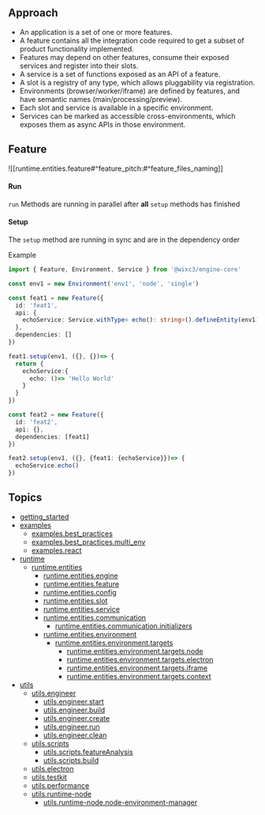 ## Approach

- An application is a set of one or more features.
- A feature contains all the integration code required to get a subset of product functionality implemented.
- Features may depend on other features, consume their exposed services and register into their slots.
- A service is a set of functions exposed as an API of a feature.
- A slot is a registry of any type, which allows pluggability via registration.
- Environments (browser/worker/iframe) are defined by features, and have semantic names (main/processing/preview).
- Each slot and service is available in a specific environment.
- Services can be marked as accessible cross-environments, which exposes them as async APIs in those environment.

## Feature

![[runtime.entities.feature#^feature_pitch:#^feature_files_naming]]

#### Run

`run` Methods are running in parallel after **all** `setup` methods has finished

#### Setup

The `setup` method are running in sync and are in the dependency order 

Example

```typescript
import { Feature, Environment, Service } from '@wixc3/engine-core'

const env1 = new Environment('env1', 'node', 'single')

const feat1 = new Feature({
  id: 'feat1',
  api: {
    echoService: Service.withType< echo(): string>().defineEntity(env1)
  },
  dependencies: []
})

feat1.setup(env1, ({}, {})=> {
  return {
    echoService:{
      echo: ()=> 'Hello World'
    }
  }
})

const feat2 = new Feature({
  id: 'feat2',
  api: {},
  dependencies: [feat1]
})

feat2.setup(env1, ({}, {feat1: {echoService}})=> {
  echoService.echo()
})
```

## Topics

- [getting_started](./getting_started.md)
- [examples](./examples.md')
    - [examples.best_practices](./examples.best_practices.md)
    - [examples.best_practices.multi_env](./examples.best_practices.multi_env.md)
    - [examples.react](./examples.react.md)
- [runtime](./runtime.md')
  - [runtime.entities](./runtime.entities.md)
    - [runtime.entities.engine](./runtime.entities.engine.md)
    - [runtime.entities.feature](./runtime.entities.feature.md)
    - [runtime.entities.config](./runtime.entities.config.md)
    - [runtime.entities.slot](./runtime.entities.slot.md)
    - [runtime.entities.service](./runtime.entities.service.md)
    - [runtime.entities.communication](./runtime.entities.communication.md)
      - [runtime.entities.communication.initializers](./runtime.entities.communication.initializers.md)
    - [runtime.entities.environment](./runtime.entities.environment.md)
      - [runtime.entities.environment.targets](./runtime.entities.environment.targets.md)
        - [runtime.entities.environment.targets.node](./runtime.entities.environment.targets.node.md)
        - [runtime.entities.environment.targets.electron](./runtime.entities.environment.targets.electron.md)
        - [runtime.entities.environment.targets.iframe](./runtime.entities.environment.targets.iframe.md)
        - [runtime.entities.environment.targets.context](./runtime.entities.environment.targets.context.md)
- [utils](./utils.md')
  - [utils.engineer](./utils.engineer.md)
    - [utils.engineer.start](./utils.engineer.start.md)
    - [utils.engineer.build](./utils.engineer.build.md)
    - [utils.engineer.create](./utils.engineer.create.md)
    - [utils.engineer.run](./utils.engineer.run.md)
    - [utils.engineer.clean](./utils.engineer.clean.md)
  - [utils.scripts](./utils.scripts.md)
    - [utils.scripts.featureAnalysis](./utils.scripts.featureAnalysis.md)
    - [utils.scripts.build](./utils.scripts.build.md)
  - [utils.electron](./utils.electron.md)
  - [utils.testkit](./utils.testkit.md)
  - [utils.performance](./utils.performance.md)
  - [utils.runtime-node](./utils.runtime-node.md)
    - [utils.runtime-node.node-environment-manager](./utils.runtime-node.node-environment-manager.md)
